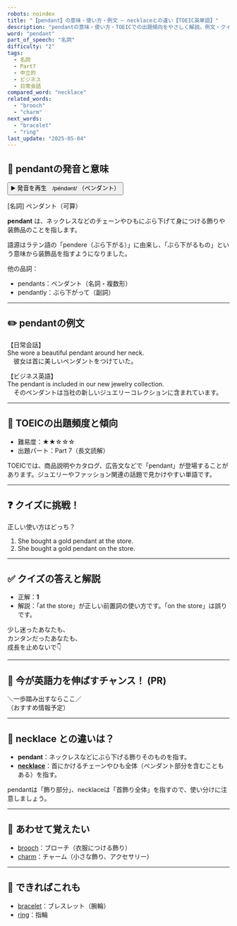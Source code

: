 ```yaml
---
robots: noindex
title: "【pendant】の意味・使い方・例文 ― necklaceとの違い【TOEIC英単語】"
description: "pendantの意味・使い方・TOEICでの出題傾向をやさしく解説。例文・クイズ付きでnecklaceとの違いもわかりやすく学べます。"
word: "pendant"
part_of_speech: "名詞"
difficulty: "2"
tags:
  - 名詞
  - Part7
  - 中立的
  - ビジネス
  - 日常会話
compared_word: "necklace"
related_words:
  - "brooch"
  - "charm"
next_words:
  - "bracelet"
  - "ring"
last_update: "2025-05-04"
---
```


## 🔰 pendantの発音と意味

<button class="play-audio" onclick="playTTS('pendant')">
  <span class="play-audio-main">
    ▶️ 発音を再生　/péndənt/
  </span>
  <span class="play-audio-sub">
    （ペンダント）
  </span>
</button>

[名詞] ペンダント（可算）

**pendant** は、ネックレスなどのチェーンやひもにぶら下げて身につける飾りや装飾品のことを指します。

語源はラテン語の「pendere（ぶら下がる）」に由来し、「ぶら下がるもの」という意味から装飾品を指すようになりました。

他の品詞：  
- pendants：ペンダント（名詞・複数形）
- pendantly：ぶら下がって（副詞）

---

## ✏️ pendantの例文

【日常会話】  
She wore a beautiful pendant around her neck.  
　彼女は首に美しいペンダントをつけていた。

【ビジネス英語】  
The pendant is included in our new jewelry collection.  
　そのペンダントは当社の新しいジュエリーコレクションに含まれています。

---

## 🎯 TOEICの出題頻度と傾向

- 難易度：★★☆☆☆
- 出題パート：Part 7（長文読解）

TOEICでは、商品説明やカタログ、広告文などで「pendant」が登場することがあります。ジュエリーやファッション関連の話題で見かけやすい単語です。

---

## ❓ クイズに挑戦！

正しい使い方はどっち？

1. She bought a gold pendant at the store.  
2. She bought a gold pendant on the store.

---

## ✅ クイズの答えと解説

- 正解：**1**
- 解説：「at the store」が正しい前置詞の使い方です。「on the store」は誤りです。

少し迷ったあなたも、  
カンタンだったあなたも、  
成長を止めないで👇️

---

## 🚀 今が英語力を伸ばすチャンス！ (PR)

<div class="info-center">
＼一歩踏み出すならここ／<br>  
（おすすめ情報予定）
</div>

---

## 🤔  necklace との違いは？

- **pendant**：ネックレスなどにぶら下げる飾りそのものを指す。
- **[necklace](/word/necklace/)**：首にかけるチェーンやひも全体（ペンダント部分を含むこともある）を指す。

pendantは「飾り部分」、necklaceは「首飾り全体」を指すので、使い分けに注意しましょう。

---

## 🧩 あわせて覚えたい

- [brooch](/word/brooch/)：ブローチ（衣服につける飾り）
- [charm](/word/charm/)：チャーム（小さな飾り、アクセサリー）

---

## 📖 できればこれも

- [bracelet](/word/bracelet/)：ブレスレット（腕輪）
- [ring](/word/ring/)：指輪

<!-- cvid: aid22_bid20 -->
